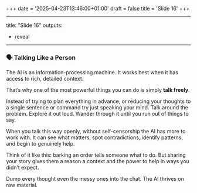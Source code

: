 +++
date = '2025-04-23T13:46:00+01:00'
draft = false
title = 'Slide 16'
+++

---
title: "Slide 16"
outputs:
  - reveal
---

### 🗣️ Talking Like a Person  

The AI is an information-processing machine. It works best when it has access to rich, detailed context.  

That’s why one of the most powerful things you can do is simply **talk freely**.  

Instead of trying to plan everything in advance, or reducing your thoughts to a single sentence or command try just speaking your mind. Talk around the problem. Explore it out loud. Wander through it until you run out of things to say.  

When you talk this way openly, without self-censorship the AI has more to work with. It can see what matters, spot contradictions, identify patterns, and begin to genuinely help.  

Think of it like this: barking an order tells someone what to do. But sharing your story gives them a reason a context and the power to help in ways you didn’t expect.  

Dump every thought even the messy ones into the chat. The AI thrives on raw material.
